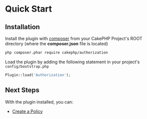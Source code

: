 # Quick Start

## Installation

Install the plugin with [composer](https://getcomposer.org/) from your CakePHP Project's ROOT directory (where the **composer.json** file is located)
```sh
php composer.phar require cakephp/authorization
```

Load the plugin by adding the following statement in your project's `config/bootstrap.php`
```php
Plugin::load('Authorization');
```

## Next Steps

With the plugin installed, you can:

* [Create a Policy](docs/Policies.md)
